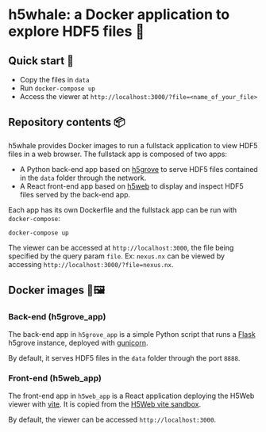 # h5whale: a Docker application to explore HDF5 files 🐳

## Quick start 🚀

- Copy the files in `data`
- Run `docker-compose up`
- Access the viewer at `http://localhost:3000/?file=<name_of_your_file>`

## Repository contents 📦

h5whale provides Docker images to run a fullstack application to view HDF5 files in a web browser. The fullstack app is composed of two apps:

- A Python back-end app based on [h5grove](https://github.com/silx-kit/h5grove) to serve HDF5 files contained in the `data` folder through the network.
- A React front-end app based on [h5web](https://github.com/silx-kit/h5web) to display and inspect HDF5 files served by the back-end app.

Each app has its own Dockerfile and the fullstack app can be run with `docker-compose`:

```
docker-compose up
```

The viewer can be accessed at `http://localhost:3000`, the file being specified by the query param `file`. Ex: `nexus.nx` can be viewed by accessing `http://localhost:3000/?file=nexus.nx`.

## Docker images 🐋🖼️

### Back-end (h5grove_app)

The back-end app in `h5grove_app` is a simple Python script that runs a [Flask](https://flask.palletsprojects.com/) h5grove instance, deployed with [gunicorn](https://gunicorn.org/).

By default, it serves HDF5 files in the `data` folder through the port `8888`.

### Front-end (h5web_app)

The front-end app in `h5web_app` is a React application deploying the H5Web viewer with [vite](https://vitejs.dev/). It is copied from the [H5Web vite sandbox](https://codesandbox.io/s/h5webapp-vite-5c204).

By default, the viewer can be accessed `http://localhost:3000`.
